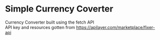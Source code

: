 # Simple Currency Coverter
Currency Converter built using the fetch API <br>
API key and resources gotten from https://apilayer.com/marketplace/fixer-api
